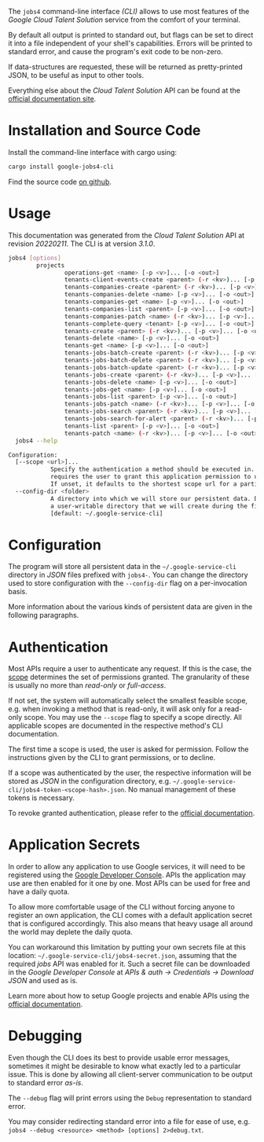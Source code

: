 <!---
DO NOT EDIT !
This file was generated automatically from 'src/mako/cli/README.md.mako'
DO NOT EDIT !
-->
The `jobs4` command-line interface *(CLI)* allows to use most features of the *Google Cloud Talent Solution* service from the comfort of your terminal.

By default all output is printed to standard out, but flags can be set to direct it into a file independent of your shell's
capabilities. Errors will be printed to standard error, and cause the program's exit code to be non-zero.

If data-structures are requested, these will be returned as pretty-printed JSON, to be useful as input to other tools.

Everything else about the *Cloud Talent Solution* API can be found at the
[official documentation site](https://cloud.google.com/talent-solution/job-search/docs/).

# Installation and Source Code

Install the command-line interface with cargo using:

```bash
cargo install google-jobs4-cli
```

Find the source code [on github](https://github.com/Byron/google-apis-rs/tree/main/gen/jobs4-cli).

# Usage

This documentation was generated from the *Cloud Talent Solution* API at revision *20220211*. The CLI is at version *3.1.0*.

```bash
jobs4 [options]
        projects
                operations-get <name> [-p <v>]... [-o <out>]
                tenants-client-events-create <parent> (-r <kv>)... [-p <v>]... [-o <out>]
                tenants-companies-create <parent> (-r <kv>)... [-p <v>]... [-o <out>]
                tenants-companies-delete <name> [-p <v>]... [-o <out>]
                tenants-companies-get <name> [-p <v>]... [-o <out>]
                tenants-companies-list <parent> [-p <v>]... [-o <out>]
                tenants-companies-patch <name> (-r <kv>)... [-p <v>]... [-o <out>]
                tenants-complete-query <tenant> [-p <v>]... [-o <out>]
                tenants-create <parent> (-r <kv>)... [-p <v>]... [-o <out>]
                tenants-delete <name> [-p <v>]... [-o <out>]
                tenants-get <name> [-p <v>]... [-o <out>]
                tenants-jobs-batch-create <parent> (-r <kv>)... [-p <v>]... [-o <out>]
                tenants-jobs-batch-delete <parent> (-r <kv>)... [-p <v>]... [-o <out>]
                tenants-jobs-batch-update <parent> (-r <kv>)... [-p <v>]... [-o <out>]
                tenants-jobs-create <parent> (-r <kv>)... [-p <v>]... [-o <out>]
                tenants-jobs-delete <name> [-p <v>]... [-o <out>]
                tenants-jobs-get <name> [-p <v>]... [-o <out>]
                tenants-jobs-list <parent> [-p <v>]... [-o <out>]
                tenants-jobs-patch <name> (-r <kv>)... [-p <v>]... [-o <out>]
                tenants-jobs-search <parent> (-r <kv>)... [-p <v>]... [-o <out>]
                tenants-jobs-search-for-alert <parent> (-r <kv>)... [-p <v>]... [-o <out>]
                tenants-list <parent> [-p <v>]... [-o <out>]
                tenants-patch <name> (-r <kv>)... [-p <v>]... [-o <out>]
  jobs4 --help

Configuration:
  [--scope <url>]...
            Specify the authentication a method should be executed in. Each scope
            requires the user to grant this application permission to use it.
            If unset, it defaults to the shortest scope url for a particular method.
  --config-dir <folder>
            A directory into which we will store our persistent data. Defaults to
            a user-writable directory that we will create during the first invocation.
            [default: ~/.google-service-cli]

```

# Configuration

The program will store all persistent data in the `~/.google-service-cli` directory in *JSON* files prefixed with `jobs4-`.  You can change the directory used to store configuration with the `--config-dir` flag on a per-invocation basis.

More information about the various kinds of persistent data are given in the following paragraphs.

# Authentication

Most APIs require a user to authenticate any request. If this is the case, the [scope][scopes] determines the 
set of permissions granted. The granularity of these is usually no more than *read-only* or *full-access*.

If not set, the system will automatically select the smallest feasible scope, e.g. when invoking a
method that is read-only, it will ask only for a read-only scope. 
You may use the `--scope` flag to specify a scope directly. 
All applicable scopes are documented in the respective method's CLI documentation.

The first time a scope is used, the user is asked for permission. Follow the instructions given 
by the CLI to grant permissions, or to decline.

If a scope was authenticated by the user, the respective information will be stored as *JSON* in the configuration
directory, e.g. `~/.google-service-cli/jobs4-token-<scope-hash>.json`. No manual management of these tokens
is necessary.

To revoke granted authentication, please refer to the [official documentation][revoke-access].

# Application Secrets

In order to allow any application to use Google services, it will need to be registered using the 
[Google Developer Console][google-dev-console]. APIs the application may use are then enabled for it
one by one. Most APIs can be used for free and have a daily quota.

To allow more comfortable usage of the CLI without forcing anyone to register an own application, the CLI
comes with a default application secret that is configured accordingly. This also means that heavy usage
all around the world may deplete the daily quota.

You can workaround this limitation by putting your own secrets file at this location: 
`~/.google-service-cli/jobs4-secret.json`, assuming that the required *jobs* API 
was enabled for it. Such a secret file can be downloaded in the *Google Developer Console* at 
*APIs & auth -> Credentials -> Download JSON* and used as is.

Learn more about how to setup Google projects and enable APIs using the [official documentation][google-project-new].


# Debugging

Even though the CLI does its best to provide usable error messages, sometimes it might be desirable to know
what exactly led to a particular issue. This is done by allowing all client-server communication to be 
output to standard error *as-is*.

The `--debug` flag will print errors using the `Debug` representation to standard error.

You may consider redirecting standard error into a file for ease of use, e.g. `jobs4 --debug <resource> <method> [options] 2>debug.txt`.


[scopes]: https://developers.google.com/+/api/oauth#scopes
[revoke-access]: http://webapps.stackexchange.com/a/30849
[google-dev-console]: https://console.developers.google.com/
[google-project-new]: https://developers.google.com/console/help/new/